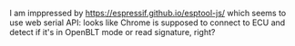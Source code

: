 I am imppressed by https://espressif.github.io/esptool-js/ which seems to use web serial API: looks like Chrome is supposed to connect to ECU and detect if it's in OpenBLT mode or read signature, right?
